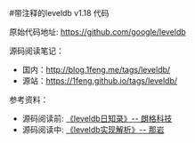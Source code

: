#带注释的leveldb v1.18 代码

原始代码地址: https://github.com/google/leveldb

源码阅读笔记：

- 国内：http://blog.1feng.me/tags/leveldb/
- 源站：https://1feng.github.io/tags/leveldb/

参考资料：
- 源码阅读前: [《leveldb日知录》--  朗格科技](https://github.com/1Feng/decode-leveldb/blob/master/doc/LevelDB%E6%97%A5%E7%9F%A5%E5%BD%95.pdf)
- 源码阅读中: [《leveldb实现解析》-- 那岩](https://github.com/1Feng/decode-leveldb/blob/master/doc/leveldb%E5%AE%9E%E7%8E%B0%E8%A7%A3%E6%9E%90.pdf)
